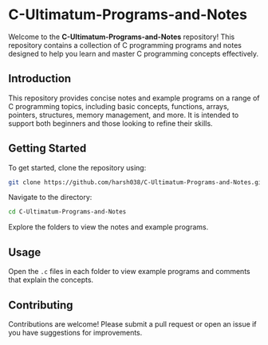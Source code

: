 # C-Ultimatum-Programs-and-Notes

Welcome to the **C-Ultimatum-Programs-and-Notes** repository! This repository contains a collection of C programming programs and notes designed to help you learn and master C programming concepts effectively.

## Introduction

This repository provides concise notes and example programs on a range of C programming topics, including basic concepts, functions, arrays, pointers, structures, memory management, and more. It is intended to support both beginners and those looking to refine their skills.

## Getting Started

To get started, clone the repository using:

```bash
git clone https://github.com/harsh038/C-Ultimatum-Programs-and-Notes.git
```

Navigate to the directory:

```bash
cd C-Ultimatum-Programs-and-Notes
```

Explore the folders to view the notes and example programs.

## Usage

Open the `.c` files in each folder to view example programs and comments that explain the concepts.

## Contributing

Contributions are welcome! Please submit a pull request or open an issue if you have suggestions for improvements.
